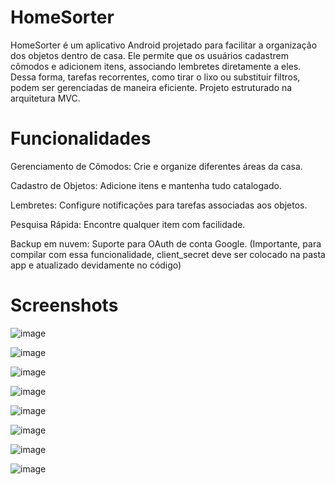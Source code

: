 # HomeSorter

HomeSorter é um aplicativo Android projetado para facilitar a organização dos objetos dentro de casa. Ele permite que os usuários cadastrem cômodos e adicionem itens, associando lembretes diretamente a eles. Dessa forma, tarefas recorrentes, como tirar o lixo ou substituir filtros, podem ser gerenciadas de maneira eficiente. Projeto estruturado na arquitetura MVC.

# Funcionalidades
Gerenciamento de Cômodos: Crie e organize diferentes áreas da casa.

Cadastro de Objetos: Adicione itens e mantenha tudo catalogado.

Lembretes: Configure notificações para tarefas associadas aos objetos.

Pesquisa Rápida: Encontre qualquer item com facilidade.

Backup em nuvem: Suporte para OAuth de conta Google. (Importante, para compilar com essa funcionalidade, client_secret deve ser colocado na pasta app e atualizado devidamente no código)

# Screenshots
![image](https://github.com/user-attachments/assets/12ceda66-a193-4252-852c-6eb01f784ba0)

![image](https://github.com/user-attachments/assets/b4eaaee2-4144-41ae-aabf-5e53c8995319)

![image](https://github.com/user-attachments/assets/78ae3c05-232a-4c7f-9926-506053a109c2)

![image](https://github.com/user-attachments/assets/e507e4f9-a9e2-4e6a-b395-77f394fe8661)

![image](https://github.com/user-attachments/assets/1907adeb-7f86-4c00-961b-e93245191f44)

![image](https://github.com/user-attachments/assets/a373fb47-e3fb-4faa-8f8a-f00dfc0d61eb)

![image](https://github.com/user-attachments/assets/5ad0fd77-6bf2-492a-a887-2dbe98c42016)

![image](https://github.com/user-attachments/assets/3dca79c2-67e9-4025-99c2-a43d62759cfa)

